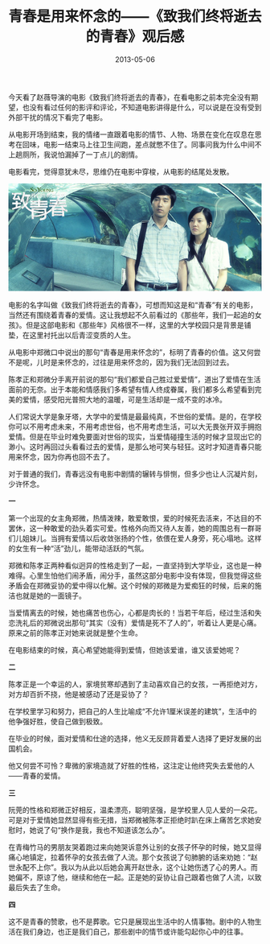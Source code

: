 ﻿---
title: "青春是用来怀念的——《致我们终将逝去的青春》观后感"
date: 2013-05-06
categories: 
  - "movies"
tags: 
  - "爱情"
  - "生活"
  - "青春"
---

今天看了赵薇导演的电影《致我们终将逝去的青春》，在看电影之前本完全没有期望，也没有看过任何的影评和评论，不知道电影讲得是什么，可以说是在没有受到外部干扰的情况下看完了电影。

从电影开场到结束，我的情绪一直跟着电影的情节、人物、场景在变化在叹息在思考在回味，电影一结束马上往卫生间跑，差点就憋不住了。同事问我为什么中间不上趟厕所，我说怕漏掉了一丁点儿的剧情。

电影看完，觉得意犹未尽，思维仍在电影中穿梭，从电影的结尾处发散。

![so young](/images/8713266883_2443c744a1_z.jpg)

电影的名字叫做《致我们终将逝去的青春》，可想而知这是和“青春”有关的电影，当然还有围绕着青春的爱情。这让我想起不久前看过的《那些年，我们一起追的女孩》。但是这部电影和《那些年》风格很不一样，这里的大学校园只是背景是铺垫，在这里衬托出以后青涩变质的人生。

从电影中郑微口中说出的那句“青春是用来怀念的”，标明了青春的价值。这又何尝不是呢，儿时是来怀念的，过往是用来怀念的，因为我们无法回到过去。

陈孝正和郑微分手离开前说的那句“我们都爱自己胜过爱爱情”，道出了爱情在生活面前的无奈。出于本能和情感我们多希望有情人终成眷属，我们都多么希望看到完美的爱情，感受阳光普照大地的温暖，可是生活却是一成不变的冰冷。

人们常说大学是象牙塔，大学中的爱情是最最纯真，不世俗的爱情。是的，在学校你可以不用考虑未来，不用考虑世俗，也不用考虑生活，可以大无畏张开双手拥抱爱情。但是在毕业时难免要面对世俗的现实，当爱情碰撞生活的时候才显现出它的渺小。这时再回过头看看过去的爱情，是那么地可笑与轻狂。这时才知道青春只能用来怀念，因为你再也回不去了。

对于普通的我们，青春远没有电影中剧情的辗转与悱恻，但多少也让人沉凝片刻，少许怀念。

**一**

第一个出现的女主角郑微，热情泼辣，敢爱敢恨，爱的时候死去活来，不达目的不罢休，这一种敢爱的劲头着实可爱。性格外向而又待人友善，她的周围总有一群哥们儿姐妹儿。当拥有爱情以后收敛张扬的个性，依偎在爱人身旁，死心塌地。这样的女生有一种“活”劲儿，能带动活跃的气氛。

郑微和陈孝正两种看似迥异的性格走到了一起，一直坚持到大学毕业，这也是一种难得。心里生怕他们闹矛盾，闹分手，虽然这部分电影中没有体现，但我觉得这些矛盾会在郑微妥协的爱中得以化解。这个时候的郑微是为爱痴狂的时候，后来的施洁也就是她的一面镜子。

当爱情离去的时候，她也痛苦也伤心，心都是肉长的！当若干年后，经过生活和失恋洗礼后的郑微说出那句“其实（没有）爱情是死不了人的”，听着让人更是心痛。原来之前的陈孝正对她来说就是整个生命。

在电影结束的时候，真心希望她能得到爱情，但她该爱谁，谁又该爱她呢？

**二**

陈孝正是一个幸运的人，家境贫寒却遇到了主动喜欢自己的女孩，一再拒绝对方，对方却百折不挠，他是被感动了还是妥协了？

在学校里学习和努力，把自己的人生比喻成“不允许1厘米误差的建筑”，生活中的他争强好胜，使自己做到极致。

在毕业的时候，面对爱情和仕途的选择，他义无反顾背着爱人选择了更好发展的出国机会。

他又何尝不可怜？卑微的家境造就了好胜的性格，这注定让他终究失去爱他的人——青春的爱情。

**三**

阮莞的性格和郑微正好相反，温柔漂亮，聪明坚强，是学校里人见人爱的一朵花。可是对于爱情她显然显得有些无措，当郑微被陈孝正拒绝时趴在床上痛苦乞求她安慰时，她说了句“换作是我，我也不知道该怎么办”。

在青梅竹马的男朋友哭着跑过来向她哭诉意外让别的女孩子怀孕的时候，她又显得痛心地镇定，拉着怀孕的女孩去做了人流。那个女孩说了句肺腑的话来劝她：“赵世永配不上你”。我以为从此以后她会离开赵世永，这个让她伤透了心的男人。而她偏不，原谅了他，继续和他在一起。正是她的妥协让自己跟着也做了人流，以致最后失去了生命。

**四**

这不是青春的赞歌，也不是葬歌。它只是展现出生活中的人情事物。剧中的人物生活在我们身边，也正是我们自己，那些剧中的情节或许能勾起你心中的往事。
